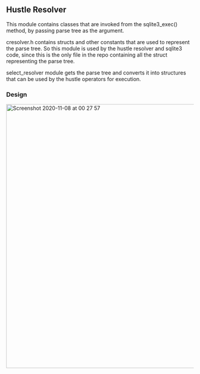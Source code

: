 Hustle Resolver
----------------

This module contains classes that are invoked from the sqlite3_exec() method, by passing parse tree as the argument.

cresolver.h contains structs and other constants that are used to represent the parse tree. So this module is used by the hustle resolver and sqlite3 code, since this is the only file in the repo containing all the struct representing the parse tree.

select_resolver module gets the parse tree and converts it into structures that can be used by the hustle operators for execution.

### Design

<img width="708" alt="Screenshot 2020-11-08 at 00 27 57" src="https://user-images.githubusercontent.com/6566518/98459124-506e1980-215d-11eb-8ce1-18f321218519.png">
